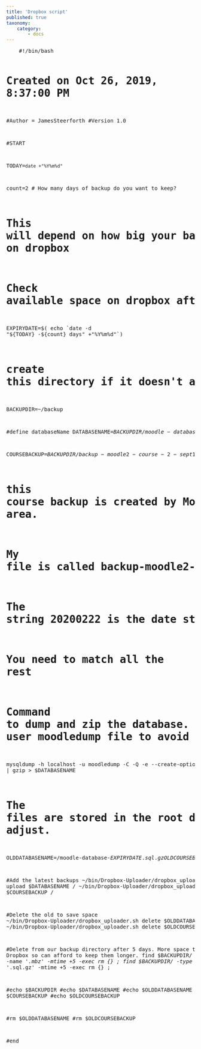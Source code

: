 ```yaml
---
title: 'Dropbox script'
published: true
taxonomy:
    category:
        - docs
---
```


<!DOCTYPE html>

<!-- Created on 30 Aug 2020, 4:14:25 pm -->

<html lang="en">
  <head>
    <meta charset=utf-8 />
    <title>
      Enter a title here
    </title>
    <meta name="GENERATOR" content="Arachnophilia 5.5" />
    <meta name="FORMATTER" content="Arachnophilia 5.5" />
  </head>
  
  <body>
<pre>
    #!/bin/bash

# Created on Oct 26, 2019, 8:37:00 PM


#Author = JamesSteerforth
#Version 1.0


#START

TODAY=`date +"%Y%m%d"`

count=2   # How many days of backup do you want to keep?
# This will depend on how big your backup files are and how much space you have on dropbox
# Check available space on dropbox after a few days of running


EXPIRYDATE=$( echo `date -d "${TODAY} -${count} days" +"%Y%m%d"`)

# create this directory if it doesn't already exist ie mkdir ~/backup
BACKUPDIR=~/backup


#define databaseName 
DATABASENAME=$BACKUPDIR/moodle-database-$TODAY.sql.gz

COURSEBACKUP=$BACKUPDIR/backup-moodle2-course-2-sept19-$TODAY-2353.mbz
# this course backup is created by Moodle. You need to match the name in this area.
# My file is called backup-moodle2-course-2-sept19-20200222-2353.mbz
# The string 20200222 is the date string "today" created by this script. 
# You need to match all the rest


# Command to dump and zip the database. You need to create the .my.cnf file for user moodledump file to avoid the password 
mysqldump -h localhost  -u moodledump  -C -Q -e --create-options moodle | gzip > $DATABASENAME

# The files are stored in the root directory of Dropbox. Ypu may need to adjust.
OLDDATABASENAME=/moodle-database-$EXPIRYDATE.sql.gz
OLDCOURSEBACKUP=/backup-moodle2-course-2-sept19-$EXPIRYDATE-2353.mbz


#Add the latest backups
~/bin/Dropbox-Uploader/dropbox_uploader.sh upload $DATABASENAME /
~/bin/Dropbox-Uploader/dropbox_uploader.sh upload $COURSEBACKUP /

#Delete the old to save space
~/bin/Dropbox-Uploader/dropbox_uploader.sh delete  $OLDDATABASENAME /
~/bin/Dropbox-Uploader/dropbox_uploader.sh delete  $OLDCOURSEBACKUP /

#Delete  from our backup directory  after 5 days. More space than on Dropbox so can afford to keep them longer.
find $BACKUPDIR/ -type f -name '*.mbz' -mtime +5 -exec rm {} \;
find $BACKUPDIR/ -type f -name '*.sql.gz' -mtime +5 -exec rm {} \;

#echo $BACKUPDIR
#echo $DATABASENAME
#echo $OLDDATABASENAME
#echo $COURSEBACKUP
#echo $OLDCOURSEBACKUP

#rm  $OLDDATABASENAME
#rm  $OLDCOURSEBACKUP

#end 
</pre>   
  </body>
</html>